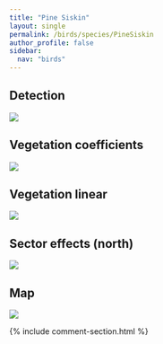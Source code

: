 ```yaml
---
title: "Pine Siskin"
layout: single
permalink: /birds/species/PineSiskin
author_profile: false
sidebar:
  nav: "birds"
---
```


<h2>Detection</h2>

<img src="https://beallen.github.io/DevelopmentWebsite/assets/images/birds/PineSiskin/det.jpg">

<h2>Vegetation coefficients</h2>

<img src="https://beallen.github.io/DevelopmentWebsite/assets/images/birds/PineSiskin/veghf.jpg">

<h2>Vegetation linear</h2>

<img src="https://beallen.github.io/DevelopmentWebsite/assets/images/birds/PineSiskin/lin-north.jpg">

<h2>Sector effects (north)</h2>

<img src="https://beallen.github.io/DevelopmentWebsite/assets/images/birds/PineSiskin/sector-north.jpg">

<h2>Map</h2>

<img src="https://beallen.github.io/DevelopmentWebsite/assets/images/birds/PineSiskin/map.jpg">

{% include comment-section.html %}
